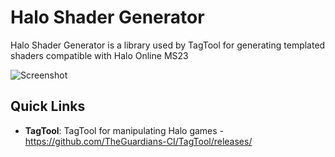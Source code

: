 Halo Shader Generator
=====================

Halo Shader Generator is a library used by TagTool for generating templated shaders
compatible with Halo Online MS23

![Screenshot](http://raw.github.com/haydntrigg/HaloShaderGenerator/master/doc/images/preview.jpg)

Quick Links
---------
* **TagTool**: TagTool for manipulating Halo games - https://github.com/TheGuardians-CI/TagTool/releases/
